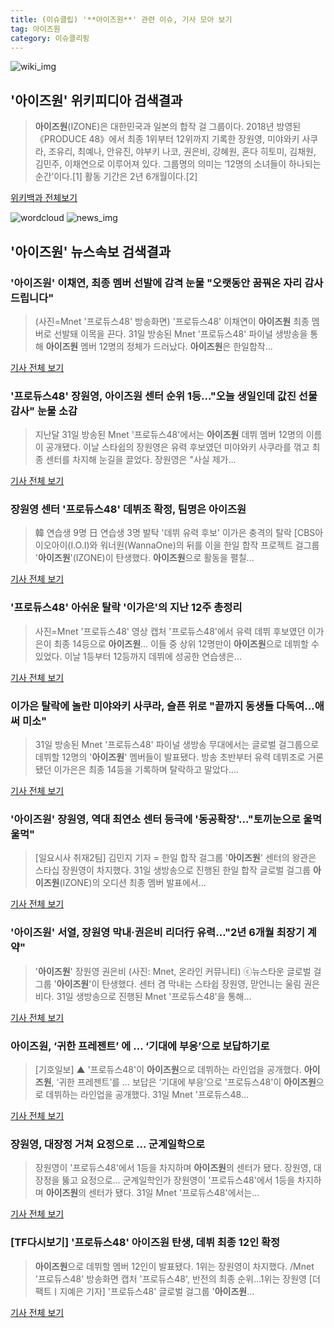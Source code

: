 ```yaml
---
title: (이슈클립) '**아이즈원**' 관련 이슈, 기사 모아 보기
tag: 아이즈원
category: 이슈클리핑
---
```

![wiki_img](https://user-images.githubusercontent.com/42597476/44503234-41136a80-a6d0-11e8-9071-6fc6418eafe4.png)
## **'**아이즈원**'** 위키피디아 검색결과
>**아이즈원**(IZONE)은 대한민국과 일본의 합작 걸 그룹이다. 2018년 방영된 《PRODUCE 48》에서 최종 1위부터 12위까지 기록한 장원영, 미야와키 사쿠라, 조유리, 최예나, 안유진, 야부키 나코, 권은비, 강혜원, 혼다 히토미, 김채원, 김민주, 이채연으로 이루어져 있다. 그룹명의 의미는 ‘12명의 소녀들이 하나되는 순간’이다.[1] 활동 기간은 2년 6개월이다.[2]

<a href="https://ko.wikipedia.org/wiki/아이즈원" target="_blank">위키백과 전체보기</a>

![wordcloud](https://s3.ap-northeast-2.amazonaws.com/lyrics101-wordcloud/2018-09-01-1535747999.png)
![news_img](https://user-images.githubusercontent.com/42597476/44507050-1206f400-a6e4-11e8-8d98-7ffbfebb353f.png)
## **'**아이즈원**'** 뉴스속보 검색결과
### '**아이즈원**' 이채연, 최종 멤버 선발에 감격 눈물 "오랫동안 꿈꿔온 자리 감사드립니다"

>(사진=Mnet '프로듀스48' 방송화면) '프로듀스48' 이채연이 **아이즈원** 최종 멤버로 선발돼 이목을 끈다. 31일 방송된 Mnet '프로듀스48' 파이널 생방송을 통해 **아이즈원** 멤버 12명의 정체가 드러났다. **아이즈원**은 한일합작...

<a href="http://www.anewsa.com/detail.php?number=1364667&thread=07r05" target="_blank">기사 전체 보기</a>

### '프로듀스48' 장원영, **아이즈원** 센터 순위 1등…"오늘 생일인데 값진 선물 감사" 눈물 소감

>지난달 31일 방송된 Mnet '프로듀스48'에서는 **아이즈원** 데뷔 멤버 12명의 이름이 공개됐다. 이날 스타쉽의 장원영은 유력 후보였던 미야와키 사쿠라를 꺾고 최종 센터를 차지해 눈길을 끌었다. 장원영은 "사실 제가...

<a href="http://www.joongboo.com/news/articleView.html?idxno=1283204" target="_blank">기사 전체 보기</a>

### 장원영 센터 '프로듀스48' 데뷔조 확정, 팀명은 **아이즈원**

>韓 연습생 9명 日 연습생 3명 발탁 '데뷔 유력 후보' 이가은 충격의 탈락 [CBS아이오아이(I.O.I)와 워너원(WannaOne)의 뒤를 이을 한일 합작 프로젝트 걸그룹 '**아이즈원**'(IZONE)이 탄생했다. **아이즈원**으로 활동을 펼칠...

<a href="http://www.nocutnews.co.kr/news/5025152" target="_blank">기사 전체 보기</a>

### '프로듀스48' 아쉬운 탈락 '이가은'의 지난 12주 총정리

>사진=Mnet '프로듀스48' 영상 캡처 '프로듀스48'에서 유력 데뷔 후보였던 이가은이 최종 14등으로 **아이즈원**... 이들 중 상위 12명만이 **아이즈원**으로 데뷔할 수 있었다. 이날 1등부터 12등까지 데뷔에 성공한 연습생은...

<a href="http://www.slist.kr/news/articleView.html?idxno=44245" target="_blank">기사 전체 보기</a>

### 이가은 탈락에 놀란 미야와키 사쿠라, 슬픈 위로 "끝까지 동생들 다독여…애써 미소"

>31일 방송된 Mnet '프로듀스48' 파이널 생방송 무대에서는 글로벌 걸그룹으로 데뷔할 12명의 '**아이즈원**' 멤버들이 발표됐다.   방송 초반부터 유력 데뷔조로 거론됐던 이가은은 최종 14등을 기록하며 탈락하고 말았다....

<a href="http://www.tfnews.co.kr/news/article.html?no=52500" target="_blank">기사 전체 보기</a>

### '**아이즈원**' 장원영, 역대 최연소 센터 등극에 '동공확장'…"토끼눈으로 울먹울먹"

>[일요시사 취재2팀]  김민지 기자 = 한일 합작 걸그룹 '**아이즈원**' 센터의 왕관은 스타십 장원영이 차지했다. 31일 생방송으로 진행된 한일 합작 글로벌 걸그룹 **아이즈원**(IZONE)의 오디션 최종 멤버 발표에서...

<a href="http://www.ilyosisa.co.kr/news/articleView.html?idxno=151408" target="_blank">기사 전체 보기</a>

### '**아이즈원**' 서열, 장원영 막내·권은비 리더行 유력…"2년 6개월 최장기 계약"

>'**아이즈원**' 장원영 권은비 (사진: Mnet, 온라인 커뮤니티) ⓒ뉴스타운 글로벌 걸그룹 '**아이즈원**'이 탄생했다. 센터 겸 막내는 스타쉽 장원영, 맏언니는 울림 권은비다. 31일 생방송으로 진행된 Mnet '프로듀스48'을 통해...

<a href="http://www.newstown.co.kr/news/articleView.html?idxno=338800" target="_blank">기사 전체 보기</a>

### **아이즈원**, ‘귀한 프레젠트’ 에 … ‘기대에 부응’으로 보답하기로

>[기호일보] ▲ '프로듀스48'이 **아이즈원**으로 데뷔하는 라인업을 공개했다. **아이즈원**, ‘귀한 프레젠트’를 … 보답은 ‘기대에 부응’으로 '프로듀스48'이 **아이즈원**으로 데뷔하는 라인업을 공개했다. 31일 Mnet '프로듀스48...

<a href="http://www.kihoilbo.co.kr/?mod=news&act=articleView&idxno=766781" target="_blank">기사 전체 보기</a>

### 장원영, 대장정 거쳐 요정으로 … 군계일학으로

>장원영이 '프로듀스48'에서 1등을 차지하며 **아이즈원**의 센터가 됐다. 장원영, 대장정을 뚫고 요정으로… 군계일학인가 장원영이 '프로듀스48'에서 1등을 차지하며 **아이즈원**의 센터가 됐다. 31일 Mnet '프로듀스48'에서는...

<a href="http://www.ccdn.co.kr/news/articleView.html?idxno=537819" target="_blank">기사 전체 보기</a>

### [TF다시보기] '프로듀스48' **아이즈원** 탄생, 데뷔 최종 12인 확정

>**아이즈원**으로 데뷔할 멤버 12인이 발표됐다. 1위는 장원영이 차지했다. /Mnet '프로듀스48' 방송화면 캡처 '프로듀스48', 반전의 최종 순위…1위는 장원영 [더팩트ㅣ지예은 기자] '프로듀스48' 글로벌 걸그룹 '**아이즈원**...

<a href="http://news.tf.co.kr/read/entertain/1732151.htm" target="_blank">기사 전체 보기</a>


